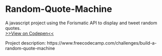 # Random-Quote-Machine
A javascript project using the Forismatic API to display and tweet random quotes. 
<br>[>>View on Codepen<<](http://codepen.io/segao/pen/BQWqqX)
<p>Project description: https://www.freecodecamp.com/challenges/build-a-random-quote-machine</p>

